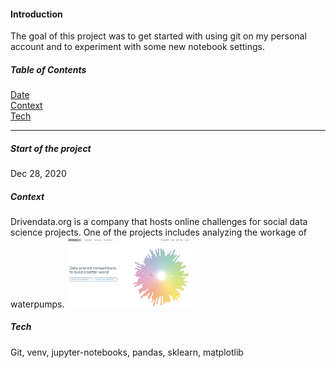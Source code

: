 #### Introduction 
The goal of this project was to get started with using git on my personal account and to experiment with some new notebook settings.

##### Table of Contents  
[Date](#Start)    
[Context](#Context)      
[Tech](#Tech)      

---

##### Start of the project
Dec 28, 2020

##### Context
Drivendata.org is a company that hosts online challenges for social data science projects.
One of the projects includes analyzing the workage of waterpumps.
<img src="img/datadriven-pic.png" width="200">

##### Tech
Git, venv, jupyter-notebooks, pandas, sklearn, matplotlib
